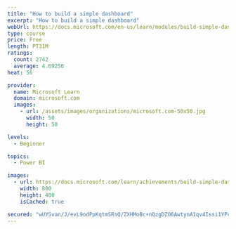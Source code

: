 ```yaml
---
title: "How to build a simple dashboard"
excerpt: "How to build a simple dashboard"
webUrl: https://docs.microsoft.com/en-us/learn/modules/build-simple-dashboard/
type: course
price: Free
length: PT31M
ratings:
  count: 2742
  average: 4.69256
heat: 56

provider:
  name: Microsoft Learn
  domain: microsoft.com
  images:
    - url: /assets/images/organizations/microsoft.com-50x50.jpg
      width: 50
      height: 50

levels:
  - Beginner

topics:
  - Power BI

images:
  - url: https://docs.microsoft.com/learn/achievements/build-simple-dashboard-social.png
    width: 800
    height: 400
    isCached: true

secured: "wUYSvan/J/evL9odPpKqtmSRsQ/ZXHMoBc+nQzgDZO6AwtynA1qv4Issi1YPcF8g+xMNjh29Wf8rJzjAtTjtXGakzFG0yCAWkFQBjL3WqrTdsD4igz56rdcPL2BEh08nIw8Q21LwDePgmmuaknT6h3D5qsq+NFZhvq/dyEgerPXTOn/L4CJiGsWiOBoSVbORUES/P7d9EJaFO05NGAKDkZIaDpBABmt/qnQUS8sZoxltlW/T+BF+ISjuiT8g0/Dzsz2JCIMSw+A0hut+sTYZDo+3P28lTyJ3Zx6qrPqdGb4zoLJdGz0Gkip4Kimt1sr28XgQIKNaRL/H7+rXojd+VNqG8A0Cb/bDVYW9nl8/5sOyL6vyWnxSaHLyCUy/wI+evjqeiRHXmJRsXB7AyFRd1oyRPlOVURX2aZiNPSDMvgQ=;qXEGMdqF3YMNOGQkdIyS5w=="
---
```


